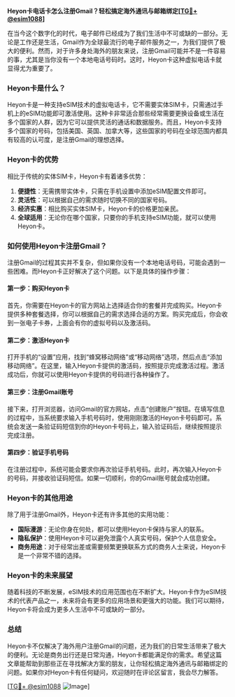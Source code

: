 **Heyon卡电话卡怎么注册Gmail？轻松搞定海外通讯与邮箱绑定[[TG💪+ @esim1088](https://t.me/s/esim1088)]**

在当今这个数字化的时代，电子邮件已经成为了我们生活中不可或缺的一部分。无论是工作还是生活，Gmail作为全球最流行的电子邮件服务之一，为我们提供了极大的便利。然而，对于许多身处海外的朋友来说，注册Gmail可能并不是一件容易的事，尤其是当你没有一个本地电话号码时。这时，Heyon卡这种虚拟电话卡就显得尤为重要了。

### Heyon卡是什么？

Heyon卡是一种支持eSIM技术的虚拟电话卡，它不需要实体SIM卡，只需通过手机上的eSIM功能即可激活使用。这种卡非常适合那些经常需要更换设备或生活在多个国家的人群，因为它可以提供灵活的通话和数据服务。而且，Heyon卡支持多个国家的号码，包括美国、英国、加拿大等，这些国家的号码在全球范围内都具有较高的认可度，是注册Gmail的理想选择。

### Heyon卡的优势

相比于传统的实体SIM卡，Heyon卡有着诸多优势：

1. **便捷性**：无需携带实体卡，只需在手机设置中添加eSIM配置文件即可。
2. **灵活性**：可以根据自己的需求随时切换不同的国家号码。
3. **经济实惠**：相比购买实体SIM卡，Heyon卡的价格更加亲民。
4. **全球适用**：无论你在哪个国家，只要你的手机支持eSIM功能，就可以使用Heyon卡。

### 如何使用Heyon卡注册Gmail？

注册Gmail的过程其实并不复杂，但如果你没有一个本地电话号码，可能会遇到一些困难。而Heyon卡正好解决了这个问题。以下是具体的操作步骤：

#### 第一步：购买Heyon卡

首先，你需要在Heyon卡的官方网站上选择适合你的套餐并完成购买。Heyon卡提供多种套餐选择，你可以根据自己的需求选择合适的方案。购买完成后，你会收到一张电子卡券，上面会有你的虚拟号码以及激活码。

#### 第二步：激活Heyon卡

打开手机的“设置”应用，找到“蜂窝移动网络”或“移动网络”选项，然后点击“添加移动网络”。在这里，输入Heyon卡提供的激活码，按照提示完成激活过程。激活成功后，你就可以使用Heyon卡提供的号码进行各种操作了。

#### 第三步：注册Gmail账号

接下来，打开浏览器，访问Gmail的官方网站，点击“创建账户”按钮。在填写信息的过程中，当系统要求输入手机号码时，使用刚刚激活的Heyon卡号码即可。系统会发送一条验证码短信到你的Heyon卡号码上，输入验证码后，继续按照提示完成注册。

#### 第四步：验证手机号码

在注册过程中，系统可能会要求你再次验证手机号码。此时，再次输入Heyon卡的号码，并接收验证码短信。如果一切顺利，你的Gmail账号就会成功创建。

### Heyon卡的其他用途

除了用于注册Gmail外，Heyon卡还有许多其他的实用功能：

- **国际漫游**：无论你身在何处，都可以使用Heyon卡保持与家人的联系。
- **隐私保护**：使用Heyon卡可以避免泄露个人真实号码，保护个人信息安全。
- **商务用途**：对于经常出差或需要频繁更换联系方式的商务人士来说，Heyon卡是一个非常不错的选择。

### Heyon卡的未来展望

随着科技的不断发展，eSIM技术的应用范围也在不断扩大。Heyon卡作为eSIM技术的代表产品之一，未来将会有更多的应用场景和更强大的功能。我们可以期待，Heyon卡将会成为更多人生活中不可或缺的一部分。

### 总结

Heyon卡不仅解决了海外用户注册Gmail的问题，还为我们的日常生活带来了极大的便利。无论是商务出行还是日常沟通，Heyon卡都能满足你的需求。希望这篇文章能帮助到那些正在寻找解决方案的朋友，让你轻松搞定海外通讯与邮箱绑定的问题。如果你对Heyon卡有任何疑问，欢迎随时在评论区留言，我会尽力解答。

[[TG💪+ @esim1088](https://t.me/s/esim1088) ![Image](https://i.postimg.cc/4NQfJmqS/Snipaste-2025-05-13-00-14-12.png)]